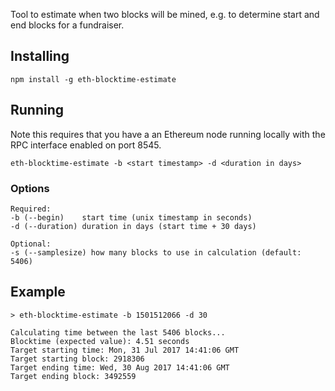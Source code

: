 Tool to estimate when two blocks will be mined, e.g. to determine start and end blocks for a fundraiser.

## Installing

```
npm install -g eth-blocktime-estimate
```

## Running

Note this requires that you have a an Ethereum node running locally with the RPC interface enabled on port 8545.

```eth-blocktime-estimate -b <start timestamp> -d <duration in days>```

### Options

```
Required:
-b (--begin)    start time (unix timestamp in seconds)
-d (--duration) duration in days (start time + 30 days)

Optional:
-s (--samplesize) how many blocks to use in calculation (default: 5406)
```

## Example
```
> eth-blocktime-estimate -b 1501512066 -d 30

Calculating time between the last 5406 blocks...
Blocktime (expected value): 4.51 seconds
Target starting time: Mon, 31 Jul 2017 14:41:06 GMT
Target starting block: 2918306
Target ending time: Wed, 30 Aug 2017 14:41:06 GMT
Target ending block: 3492559

```